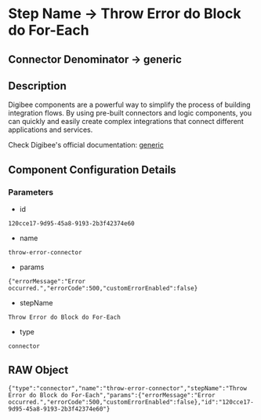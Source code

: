 # Step Name -> Throw Error do Block do For-Each
## Connector Denominator -> generic

## Description

Digibee components are a powerful way to simplify the process of building integration flows. By using pre-built connectors and logic components, you can quickly and easily create complex integrations that connect different applications and services.

Check Digibee's official documentation: [generic](https://docs.digibee.com/documentation "Digibee documentation")

## Component Configuration Details
### Parameters

* id
```
120cce17-9d95-45a8-9193-2b3f42374e60
```

* name
```
throw-error-connector
```

* params
```
{"errorMessage":"Error occurred.","errorCode":500,"customErrorEnabled":false}
```

* stepName
```
Throw Error do Block do For-Each
```

* type
```
connector
```


## RAW Object

```
{"type":"connector","name":"throw-error-connector","stepName":"Throw Error do Block do For-Each","params":{"errorMessage":"Error occurred.","errorCode":500,"customErrorEnabled":false},"id":"120cce17-9d95-45a8-9193-2b3f42374e60"}
```